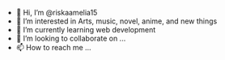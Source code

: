 - 👋 Hi, I’m @riskaamelia15
- 👀 I’m interested in Arts, music, novel, anime, and new things
- 🌱 I’m currently learning web development
- 💞️ I’m looking to collaborate on ...
- 📫 How to reach me ...

<!---
riskaamelia15/riskaamelia15 is a ✨ special ✨ repository because its `README.md` (this file) appears on your GitHub profile.
You can click the Preview link to take a look at your changes.
--->
